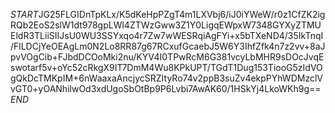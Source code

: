 $START$JG25FLGIDnTpKLx/K5dKeHpPZgT4m1LXVbj6/iJ0iYWeW/r0z1CfZK2igRQb2EoS2slW1dt978gpLWl4ZTWzGww3Z1Y0LigqEWpxW7348GYXyZTMUEldR3TLiiSIIJsU0WU3SSYxqo4r7Zw7wWESRqiAgFYi+x5bTXeND4/35IkTnqI/FlLDCjYeOEAgLm0N2Lo8RR87g67RCxufGcaebJ5W6Y3IhfZfk4n7z2vv+8aJpvVOgCib+FJbdDCOoMki2nu/KYV4I0TPwRcM6G381vcyLbMHR9sDOcJvqEswotarf5v+oYc52cRkgX9IT7DmM4Wu8KPkUPT/TGdT1Dug153TiooG5zIdVOgQkDcTMKpIM+6nWaaxaAncjycSRZItyRo74v2ppB3suZv4ekpPYhWDMzclVvGT0+yOANhilwOd3xdUgoSbOtBp9P6Lvbi7AwAK60/1HSkYj4LkoWKh9g==$END$